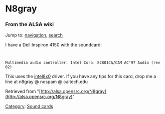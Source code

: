 N8gray
======

### From the ALSA wiki

Jump to: [navigation](#mw-head), [search](#p-search)

I have a Dell Inspiron 4150 with the soundcard:

` `

    Multimedia audio controller: Intel Corp. 82801CA/CAM AC'97 Audio (rev 02)

This uses the [intel8x0](/Intel8x0 "Intel8x0") driver. If you have any
tips for this card, drop me a line at n8gray @ nospam @ caltech.edu

Retrieved from
"[http://alsa.opensrc.org/N8gray](http://alsa.opensrc.org/N8gray)"

[Category](/Special:Categories "Special:Categories"): [Sound
cards](/Category:Sound_cards "Category:Sound cards")

